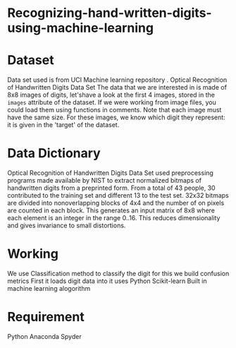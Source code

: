 # Recognizing-hand-written-digits-using-machine-learning

 
# Dataset
Data set used is from UCI Machine learning repository .
Optical Recognition of Handwritten Digits Data Set
The data that we are interested in is made of 8x8 images of digits, let'shave a look at the first 4 images, stored in the `images` attribute of the
 dataset.  If we were working from image files, you could load them using functions in comments.  Note that each image must have the same size. For these images, we know which digit they represent: it is given in the 'target' of the dataset.

# Data Dictionary
Optical Recognition of Handwritten Digits Data Set used preprocessing programs made available by NIST to extract normalized bitmaps of handwritten digits from a preprinted form. From a total of 43 people, 30 contributed to the training set and different 13 to the test set. 32x32 bitmaps are divided into nonoverlapping blocks of 4x4 and the number of on pixels are counted in each block. This generates an input matrix of 8x8 where each element is an integer in the range 0..16. This reduces dimensionality and gives invariance to small distortions. 

# Working
We use Classification method to classify the digit for this we build confusion metrics 
First it loads digit data into  it uses Python Scikit-learn Built in machine learning alogorithm

# Requirement
Python Anaconda 
Spyder
